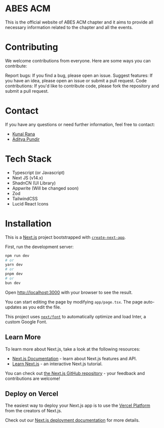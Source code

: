 # ABES ACM
This is the official website of ABES ACM chapter and it aims to provide all necessary information related to the chapter and all the events.

# Contributing

We welcome contributions from everyone. Here are some ways you can contribute:

Report bugs: If you find a bug, please open an issue.
Suggest features: If you have an idea, please open an issue or submit a pull request.
Code contributions: If you'd like to contribute code, please fork the repository and submit a pull request.

# Contact
If you have any questions or need further information, feel free to contact:

- [Kunal Rana](https://github.com/halomanlodestar)
- [Aditya Pundir](https://github.com/adipundir)

# Tech Stack
- Typescript (or Javascript)
- Next JS (v14.x)
- ShadnCN (UI Library)
- Appwrite (Will be changed soon)
- Zod
- TailwindCSS
- Lucid React Icons

# Installation

This is a [Next.js](https://nextjs.org/) project bootstrapped with [`create-next-app`](https://github.com/vercel/next.js/tree/canary/packages/create-next-app).

First, run the development server:

```bash
npm run dev
# or
yarn dev
# or
pnpm dev
# or
bun dev
```

Open [http://localhost:3000](http://localhost:3000) with your browser to see the result.

You can start editing the page by modifying `app/page.tsx`. The page auto-updates as you edit the file.

This project uses [`next/font`](https://nextjs.org/docs/basic-features/font-optimization) to automatically optimize and load Inter, a custom Google Font.

## Learn More

To learn more about Next.js, take a look at the following resources:

- [Next.js Documentation](https://nextjs.org/docs) - learn about Next.js features and API.
- [Learn Next.js](https://nextjs.org/learn) - an interactive Next.js tutorial.

You can check out [the Next.js GitHub repository](https://github.com/vercel/next.js/) - your feedback and contributions are welcome!

## Deploy on Vercel

The easiest way to deploy your Next.js app is to use the [Vercel Platform](https://vercel.com/new?utm_medium=default-template&filter=next.js&utm_source=create-next-app&utm_campaign=create-next-app-readme) from the creators of Next.js.

Check out our [Next.js deployment documentation](https://nextjs.org/docs/deployment) for more details.
